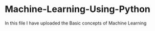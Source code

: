 # Machine-Learning-Using-Python
In this file I have uploaded the Basic concepts of Machine Learning
